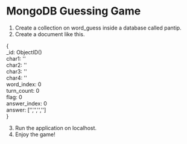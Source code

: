 # MongoDB Guessing Game

1. Create a collection on word_guess inside a database called pantip.
2. Create a document like this.

{ <br/>
  _id: ObjectID() <br/>
  char1: ''  <br/>
  char2: '' <br/>
  char3: ''<br/>
  char4: ''<br/>
  word_index: 0<br/>
  turn_count: 0<br/>
  flag: 0<br/>
  answer_index: 0<br/>
  answer: ['','','','']<br/>
} 

3. Run the application on localhost.
4. Enjoy the game!
